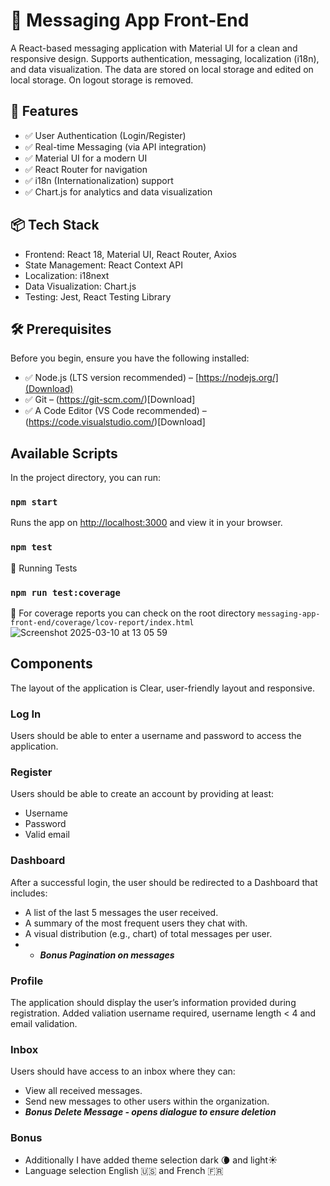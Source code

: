 # 📩 Messaging App Front-End

A React-based messaging application with Material UI for a clean and responsive design. Supports authentication, messaging, localization (i18n), and data visualization. The data are stored on local storage and edited on local storage. On logout storage is removed.

## 🚀 Features
- ✅ User Authentication (Login/Register)
- ✅ Real-time Messaging (via API integration)
- ✅ Material UI for a modern UI
- ✅ React Router for navigation
- ✅ i18n (Internationalization) support
- ✅ Chart.js for analytics and data visualization

## 📦 Tech Stack
- Frontend: React 18, Material UI, React Router, Axios
- State Management: React Context API
- Localization: i18next
- Data Visualization: Chart.js
- Testing: Jest, React Testing Library

## 🛠 Prerequisites
Before you begin, ensure you have the following installed:

- ✅ Node.js (LTS version recommended) – [https://nodejs.org/](Download)
- ✅ Git – (https://git-scm.com/)[Download]
- ✅ A Code Editor (VS Code recommended) – (https://code.visualstudio.com/)[Download]

## Available Scripts

In the project directory, you can run:

### `npm start`

Runs the app on [http://localhost:3000](http://localhost:3000) and view it in your browser.

### `npm test`

🧪 Running Tests

### `npm run test:coverage`

📖 For coverage reports you can check on the root directory ``messaging-app-front-end/coverage/lcov-report/index.html``
![Screenshot 2025-03-10 at 13 05 59](https://github.com/user-attachments/assets/4a70ee29-610b-40ba-884a-3c2cd6372dea)

## Components
The layout of the application is Clear, user-friendly layout and responsive. 

### Log In
Users should be able to enter a username and password to access the application.

### Register
Users should be able to create an account by providing at least:
- Username
- Password
- Valid email

### Dashboard
After a successful login, the user should be redirected to a Dashboard that includes:
- A list of the last 5 messages the user received.
- A summary of the most frequent users they chat with.
- A visual distribution (e.g., chart) of total messages per user.
- - ***Bonus Pagination on messages***

### Profile
The application should display the user’s information provided during registration. Added valiation username required, username length < 4 and email validation.

### Inbox
Users should have access to an inbox where they can:
- View all received messages.
- Send new messages to other users within the organization.
- ***Bonus Delete Message - opens dialogue to ensure deletion***
### Bonus
- Additionally I have added theme selection dark 🌘 and light☀️ 
- Language selection English 🇺🇸 and French 🇫🇷
